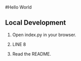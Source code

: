 #Hello World


## Local Development

1. Open index.py in your browser.


3. LINE 8
2. Read the README.